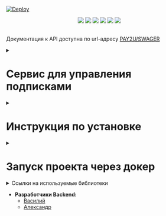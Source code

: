 [![Deploy](https://github.com/inferno681/PAY2UHackathon/actions/workflows/deploy.yaml/badge.svg)](https://github.com/inferno681/PAY2UHackathon/actions/workflows/deploy.yaml)
<br>

<div id="header" align="center">
  <img src="https://img.shields.io/badge/Python-3.12.2-F8F8FF?style=for-the-badge&logo=python&logoColor=20B2AA">
  <img src="https://img.shields.io/badge/PostgreSQL-555555?style=for-the-badge&logo=postgresql&logoColor=F5F5DC">
  <img src="https://img.shields.io/badge/Django-092E20?style=for-the-badge&logo=django&logoColor=green">
  <img src="https://img.shields.io/badge/Docker-555555?style=for-the-badge&logo=docker&logoColor=2496ED">
  <img src="https://img.shields.io/badge/celery-%23a9cc54.svg?style=for-the-badge&logo=celery&logoColor=ddf4a4">
  <img src="https://img.shields.io/badge/DJANGO-REST-ff1709?style=for-the-badge&logo=django&logoColor=white&color=ff1709&labelColor=gray">
</div>

<br>

Документация к API доступна по url-адресу [PAY2U/SWAGER](https://pay2u.ddns.net/api/schema/swagger-ui/)

<details><summary><h1>Сервис для управления подписками</h1></summary>

* **MVP:**
  + Цель: Организация управления подписками пользователя.
  + Размещение: Внутри банковского приложения.

* **Функциональные возможности:**
  + Оформление подписки на различные сервисы.
  + Мониторинг сроков оплаты.

* **Преимущества:**
  + Все подписки собраны в одном месте.
  + Отслеживание сроков продления подписки.

* **Целевая аудитория:**
  + Клиенты банковских приложений.

</details>

<details><summary><h1>Инструкция по установке</h1></summary>

Клонируйте репозиторий и перейдите в него.
```bash
git@github.com:inferno681/PAY2UHackathon.git
```

Для установки зависимостей создайте и активируйте виртульное окружение и выполните следующую команду:
```bash
pip install -r requirements.txt
```

Создайте файл **.env**, в корневой папке проекта, с переменными окружения.

```
  POSTGRES_USER=django_user (имя пользователя для СУБД)
  POSTGRES_PASSWORD=mysecretpassword (пароль пользователя для СУБД)
  POSTGRES_DB=django (имя базы данных)
  DB_HOST=db (контейнер с базой данных)
  DB_PORT=5432 (порт для PostgreSQL)
  SECRET_KEY = ... (SECRET_KEY для settings.py)
  ALLOWED_HOSTS =127.0.0.1,localhost (список разрешенных хостов)
  DEBUG=True (включение или выключение режима отладки)
  SQLITE_ACTIVATED=True (Если True, то будет использоваться SQLite вместо PostgreSQL)
  CSRF_TRUSTED_ORIGINS=(адрес сайта)
  CORS_ORIGIN_WHITELIST=http://localhost:3000 (список адресов для открытия возможности удаленного подключения)
  DOCS_TITLE=(заголовок в автодокументации)
  DOCS_DESCRIPTION=(описание в автодокументации)
  CELERY_BROKER_URL=(брокер сообщений)
  CACHES_BACKEND=(бэкэнд для кэша, подробнее https://docs.djangoproject.com/en/5.0/topics/cache/)
  CACHES_LOCATION=(место хранения кэша)
  CELERY_CACHE_BACKEND=(Кэш для celery)
  CELERY_BEAT_SCHEDULER=(Планировщик celery)

```


Находясь в корневой папке проекта выполните миграции.
  ```
  python manage.py migrate
  ```

Команда для запуска сервера:
  ```
  python manage.py runserver
  ```
Команда для запуска celery worker:
  ```
  celery -A pay2u worker -l warning
  ```
Команда для запуска celery beat:
  ```
  celery -A pay2u beat -l warning
  ```

</details>

<details><summary><h1>Запуск проекта через докер</h1></summary>

- Клонируйте репозиторий.
- Перейдите в папку **infra** и создайте в ней файл **.env** с переменными окружения:
  ```
  POSTGRES_USER=django_user (имя пользователя для СУБД)
  POSTGRES_PASSWORD=mysecretpassword (пароль пользователя для СУБД)
  POSTGRES_DB=django (имя базы данных)
  DB_HOST=db (контейнер с базой данных)
  DB_PORT=5432 (порт для PostgreSQL)
  SECRET_KEY = ... (SECRET_KEY для settings.py)
  ALLOWED_HOSTS =127.0.0.1,localhost (список разрешенных хостов)
  DEBUG=True (включение или выключение режима отладки)
  SQLITE_ACTIVATED=True (Если True, то будет использоваться SQLite вместо PostgreSQL)
  CSRF_TRUSTED_ORIGINS=(адрес сайта)
  CORS_ORIGIN_WHITELIST=http://localhost:3000 (список адресов для открытия возможности удаленного подключения)
  DOCS_TITLE=(заголовок в автодокументации)
  DOCS_DESCRIPTION=(описание в автодокументации)
  CELERY_BROKER_URL=(брокер сообщений)
  CACHES_BACKEND=(бэкэнд для кэша, подробнее https://docs.djangoproject.com/en/5.0/topics/cache/)
  CACHES_LOCATION=(место хранения кэша)
  CELERY_CACHE_BACKEND=(Кэш для celery)
  CELERY_BEAT_SCHEDULER=(Планировщик celery)
  ```
- Из папки **infra** запустите docker-compose-prod.yaml:
  ```
  ~$ docker compose -f docker-compose-prod.yaml up -d
  ```
- В контейнере **backend** выполните миграции:
  ```
  ~$ docker compose -f docker-compose-prod.yaml exec backend python manage.py migrate

  ~$ docker compose -f docker-compose-prod.yaml exec backend python manage.py collectstatic

  ~$ docker compose -f docker-compose-prod.yaml exec backend cp -r /app/collected_static/. /backend_static/static/
  ```


</details>

<details><summary>Ссылки на используемые библиотеки</summary>

- [Python](https://www.python.org/downloads/release/python-3122/)
- [Django](https://www.djangoproject.com/)
- [PostgreSQL](https://www.postgresql.org/)
- [Docker](https://www.docker.com/)
- [Celery](https://docs.celeryq.dev/en/stable/)

</details>

* **Разработчики Backend:**
  + [Василий](https://github.com/inferno681)
  + [Александр](https://github.com/abaz47)
